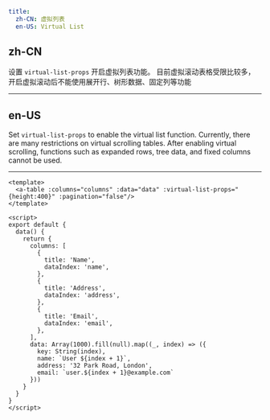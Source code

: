 ```yaml
title:
  zh-CN: 虚拟列表
  en-US: Virtual List
```

## zh-CN

设置 `virtual-list-props` 开启虚拟列表功能。
目前虚拟滚动表格受限比较多，开启虚拟滚动后不能使用展开行、树形数据、固定列等功能

---

## en-US

Set `virtual-list-props` to enable the virtual list function.
Currently, there are many restrictions on virtual scrolling tables. After enabling virtual scrolling, functions such as expanded rows, tree data, and fixed columns cannot be used.

---

```vue
<template>
  <a-table :columns="columns" :data="data" :virtual-list-props="{height:400}" :pagination="false"/>
</template>

<script>
export default {
  data() {
    return {
      columns: [
        {
          title: 'Name',
          dataIndex: 'name',
        },
        {
          title: 'Address',
          dataIndex: 'address',
        },
        {
          title: 'Email',
          dataIndex: 'email',
        },
      ],
      data: Array(1000).fill(null).map((_, index) => ({
        key: String(index),
        name: `User ${index + 1}`,
        address: '32 Park Road, London',
        email: `user.${index + 1}@example.com`
      }))
    }
  }
}
</script>
```
